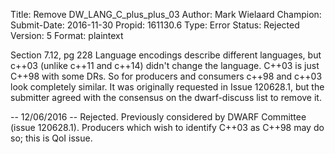 Title:       Remove DW_LANG_C_plus_plus_03
Author:      Mark Wielaard
Champion:    
Submit-Date: 2016-11-30
Propid:      161130.6
Type:        Error
Status:      Rejected
Version:     5
Format:      plaintext

Section 7.12, pg 228
Language encodings describe different languages, but c++03 (unlike c++11 
and c++14) didn't change the language. C++03 is just C++98 with some DRs. 
So for producers and consumers c++98 and c++03 look completely similar. 
It was originally requested in Issue 120628.1, but the submitter agreed 
with the consensus on the dwarf-discuss list to remove it.

--
12/06/2016 -- Rejected.
  Previously considered by DWARF Committee (issue 120628.1).
  Producers which wish to identify C++03 as C++98 may do so; this is QoI issue.
